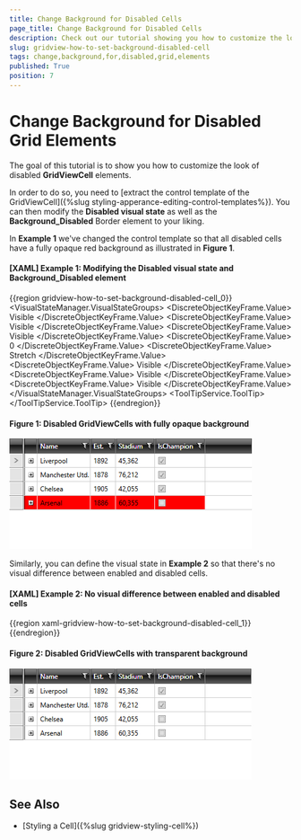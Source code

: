 ```yaml
---
title: Change Background for Disabled Cells
page_title: Change Background for Disabled Cells
description: Check out our tutorial showing you how to customize the look of disabled GridViewCell elements in RadGridView - Telerik's {{ site.framework_name }} DataGrid.
slug: gridview-how-to-set-background-disabled-cell
tags: change,background,for,disabled,grid,elements
published: True
position: 7
---
```


# Change Background for Disabled Grid Elements

The goal of this tutorial is to show you how to customize the look of disabled **GridViewCell** elements.

In order to do so, you need to [extract the control template of the GridViewCell]({%slug styling-apperance-editing-control-templates%}). You can then modify the **Disabled visual state** as well as the **Background_Disabled** Border element to your liking.

In **Example 1** we've changed the control template so that all disabled cells have a fully opaque red background as illustrated in **Figure 1**.

#### __[XAML] Example 1: Modifying the Disabled visual state and Background_Disabled element__

{{region gridview-how-to-set-background-disabled-cell_0}}
	<ControlTemplate x:Key="GridViewCellTemplate" TargetType="telerik:GridViewCell">
		<Grid>
			<VisualStateManager.VisualStateGroups>
				<VisualStateGroup x:Name="SelectionStates">
					<VisualState x:Name="Unselected"/>
					<VisualState x:Name="Selected">
						<Storyboard>
							<ObjectAnimationUsingKeyFrames Storyboard.TargetName="Background_Selected" Storyboard.TargetProperty="Visibility">
								<DiscreteObjectKeyFrame KeyTime="0">
									<DiscreteObjectKeyFrame.Value>
										<Visibility>Visible</Visibility>
									</DiscreteObjectKeyFrame.Value>
								</DiscreteObjectKeyFrame>
							</ObjectAnimationUsingKeyFrames>
						</Storyboard>
					</VisualState>
				</VisualStateGroup>
				<VisualStateGroup x:Name="CommonStates">
					<VisualState x:Name="Normal"/>
					<VisualState x:Name="Current">
						<Storyboard>
							<ObjectAnimationUsingKeyFrames Storyboard.TargetName="Background_Current" Storyboard.TargetProperty="Visibility">
								<DiscreteObjectKeyFrame KeyTime="0">
									<DiscreteObjectKeyFrame.Value>
										<Visibility>Visible</Visibility>
									</DiscreteObjectKeyFrame.Value>
								</DiscreteObjectKeyFrame>
							</ObjectAnimationUsingKeyFrames>
						</Storyboard>
					</VisualState>
					<VisualState x:Name="MouseOver">
						<Storyboard>
							<ObjectAnimationUsingKeyFrames Storyboard.TargetName="Background_Over" Storyboard.TargetProperty="Visibility">
								<DiscreteObjectKeyFrame KeyTime="0">
									<DiscreteObjectKeyFrame.Value>
										<Visibility>Visible</Visibility>
									</DiscreteObjectKeyFrame.Value>
								</DiscreteObjectKeyFrame>
							</ObjectAnimationUsingKeyFrames>
						</Storyboard>
					</VisualState>
				</VisualStateGroup>
				<VisualStateGroup x:Name="EditingStates">
					<VisualState x:Name="Edited">
						<Storyboard>
							<ObjectAnimationUsingKeyFrames Storyboard.TargetName="PART_ContentPresenter" Storyboard.TargetProperty="Margin">
								<DiscreteObjectKeyFrame KeyTime="0">
									<DiscreteObjectKeyFrame.Value>
										<Thickness>0</Thickness>
									</DiscreteObjectKeyFrame.Value>
								</DiscreteObjectKeyFrame>
							</ObjectAnimationUsingKeyFrames>
							<ObjectAnimationUsingKeyFrames Storyboard.TargetName="PART_ContentPresenter" Storyboard.TargetProperty="VerticalAlignment">
								<DiscreteObjectKeyFrame KeyTime="0">
									<DiscreteObjectKeyFrame.Value>
										<VerticalAlignment>Stretch</VerticalAlignment>
									</DiscreteObjectKeyFrame.Value>
								</DiscreteObjectKeyFrame>
							</ObjectAnimationUsingKeyFrames>
							<ObjectAnimationUsingKeyFrames Storyboard.TargetName="PART_CellBorder" Storyboard.TargetProperty="Background">
								<DiscreteObjectKeyFrame KeyTime="0:0:0" Value="{StaticResource GridView_CellBackground_Edited}"/>
							</ObjectAnimationUsingKeyFrames>
						</Storyboard>
					</VisualState>
					<VisualState x:Name="Display"/>
				</VisualStateGroup>
				<VisualStateGroup x:Name="DisabledStates">
					<VisualState x:Name="Enabled"/>
					<VisualState x:Name="Disabled">
						<Storyboard>
							<DoubleAnimationUsingKeyFrames Storyboard.TargetName="PART_CellBorder" Storyboard.TargetProperty="Opacity">
								<DiscreteDoubleKeyFrame KeyTime="0:0:0" Value="0"/>
							</DoubleAnimationUsingKeyFrames>
							<DoubleAnimationUsingKeyFrames Storyboard.TargetName="PART_ContentPresenter" Storyboard.TargetProperty="Opacity">
								<DiscreteDoubleKeyFrame KeyTime="0:0:0" Value="1"/>
							</DoubleAnimationUsingKeyFrames>
							<ObjectAnimationUsingKeyFrames Storyboard.TargetName="Background_Disabled" Storyboard.TargetProperty="Visibility">
								<DiscreteObjectKeyFrame KeyTime="0">
									<DiscreteObjectKeyFrame.Value>
										<Visibility>Visible</Visibility>
									</DiscreteObjectKeyFrame.Value>
								</DiscreteObjectKeyFrame>
							</ObjectAnimationUsingKeyFrames>
						</Storyboard>
					</VisualState>
				</VisualStateGroup>
				<VisualStateGroup x:Name="ValueStates">
					<VisualState x:Name="CellValid"/>
					<VisualState x:Name="CellInvalid">
						<Storyboard>
							<ObjectAnimationUsingKeyFrames Storyboard.TargetName="Background_Invalid" Storyboard.TargetProperty="Visibility">
								<DiscreteObjectKeyFrame KeyTime="0">
									<DiscreteObjectKeyFrame.Value>
										<Visibility>Visible</Visibility>
									</DiscreteObjectKeyFrame.Value>
								</DiscreteObjectKeyFrame>
							</ObjectAnimationUsingKeyFrames>
						</Storyboard>
					</VisualState>
					<VisualState x:Name="CellInvalidUnfocused">
						<Storyboard>
							<ObjectAnimationUsingKeyFrames Storyboard.TargetName="Background_Invalid_Unfocused" Storyboard.TargetProperty="Visibility">
								<DiscreteObjectKeyFrame KeyTime="0">
									<DiscreteObjectKeyFrame.Value>
										<Visibility>Visible</Visibility>
									</DiscreteObjectKeyFrame.Value>
								</DiscreteObjectKeyFrame>
							</ObjectAnimationUsingKeyFrames>
						</Storyboard>
					</VisualState>
				</VisualStateGroup>
				<VisualStateGroup x:Name="HighlightStates">
					<VisualState x:Name="NotHighlighted"/>
					<VisualState x:Name="Highlighted">
						<Storyboard>
							<ObjectAnimationUsingKeyFrames Duration="0" Storyboard.TargetName="PART_CellBorder" Storyboard.TargetProperty="Background">
								<DiscreteObjectKeyFrame KeyTime="0" Value="{StaticResource GridViewCell_HightlightedBrush}"/>
							</ObjectAnimationUsingKeyFrames>
						</Storyboard>
					</VisualState>
				</VisualStateGroup>
			</VisualStateManager.VisualStateGroups>
			<Border x:Name="PART_CellBorder"
		    Background="{Binding Background, RelativeSource={RelativeSource TemplatedParent}}"
		    BorderBrush="{TemplateBinding VerticalGridLinesBrush}"
		    BorderThickness="{Binding VerticalGridLinesWidth, RelativeSource={RelativeSource TemplatedParent}, Converter={StaticResource GridLineWidthToThicknessConverter}, ConverterParameter=Right}"/>
			<Border x:Name="Background_Over"
		    Margin="1 1 2 2"
		    BorderThickness="1"
		    CornerRadius="1"
		    BorderBrush="{StaticResource ItemOuterBorder_Over}"
		    Grid.Column="2"
		    Grid.ColumnSpan="2"
		    Visibility="Collapsed">
				<Border BorderThickness="1" BorderBrush="{StaticResource ItemInnerBorder_Over}" Background="{StaticResource ItemBackground_Over}"/>
			</Border>
			<Border x:Name="Background_Selected"
		    Margin="1 1 2 2"
		    BorderThickness="1"
		    CornerRadius="1"
		    BorderBrush="{StaticResource ItemOuterBorder_Selected}"
		    Grid.Column="2"
		    Grid.ColumnSpan="2"
		    Visibility="Collapsed">
				<Border BorderThickness="1" BorderBrush="{StaticResource ItemInnerBorder_Selected}" Background="{StaticResource ItemBackground_Selected}"/>
			</Border>
			<Border x:Name="Background_Current"
		    Margin="1 1 2 2"
		    BorderThickness="1"
		    CornerRadius="1"
		    BorderBrush="{StaticResource ControlOuterBorder}"
		    Grid.Column="2"
		    Grid.ColumnSpan="2"
		    Visibility="Collapsed"/>
			<Border x:Name="Background_Invalid"
		    Background="{StaticResource ItemBackground}"
		    Margin="1 1 2 2"
		    BorderThickness="1"
		    CornerRadius="1"
		    BorderBrush="{StaticResource ControlOuterBorder_Invalid}"
		    Grid.Column="2"
		    Grid.ColumnSpan="2"
		    Visibility="Collapsed">
				<ToolTipService.ToolTip>
					<ToolTip x:Name="validationTooltip" Placement="Right" Content="{TemplateBinding Errors}" Template="{StaticResource GridViewCell_ValidationToolTipTemplate}"/>
				</ToolTipService.ToolTip>
				<Grid Height="12" HorizontalAlignment="Right" Margin="1 -4 -4 0" VerticalAlignment="Top" Width="12" Background="Transparent">
					<Path Fill="{StaticResource ControlOuterBorder_Invalid}" Margin="1 3 0 0" Data="M 1,0 L6,0 A 2,2 90 0 1 8,2 L8,7 z"/>
					<Path Fill="{StaticResource ControlInnerBorder_Invalid}" Margin="1 3 0 0" Data="M 0,0 L2,0 L 8,6 L8,8"/>
				</Grid>
			</Border>
			<Border x:Name="Background_Invalid_Unfocused"
		    Margin="1 1 1 2"
		    BorderThickness="1"
		    CornerRadius="1"
		    Visibility="Collapsed"
		    BorderBrush="{StaticResource ItemOuterBorder_Invalid}"
		    Grid.Column="2"
		    Grid.ColumnSpan="2"
		    Opacity="1">
				<Border BorderThickness="1" BorderBrush="{StaticResource ItemInnerBorder_Invalid}" Background="{StaticResource ItemBackground_Invalid}"/>
			</Border>
			<Border x:Name="Background_Disabled"
		    BorderThickness="1"
		    Margin="0 0 1 1"
		    Background="Red"
		    BorderBrush="Red"
		    Grid.Column="2"
		    Grid.ColumnSpan="2"
		    Visibility="Collapsed"/>
			<ContentPresenter x:Name="PART_ContentPresenter"
		    Margin="{TemplateBinding Padding}"
		    Content="{TemplateBinding Content}"
		    ContentTemplate="{TemplateBinding ContentTemplate}"
		    VerticalAlignment="{TemplateBinding VerticalContentAlignment}"
		    HorizontalAlignment="{TemplateBinding HorizontalContentAlignment}"/>
		</Grid>
	</ControlTemplate>
	<Style BasedOn="{StaticResource GridViewCellStyle}" TargetType="telerik:GridViewCell">
		<Setter Property="Template" Value="{StaticResource GridViewCellTemplate}"/>
		<Setter Property="IsEnabled" Value="{Binding IsChampion}" />
	</Style>
{{endregion}}

#### __Figure 1: Disabled GridViewCells with fully opaque background__

![Telerik {{ site.framework_name }} DataGrid-how-to-set-background-disabled-cell-1](images/gridview-how-to-set-background-disabled-cell-1.png)

Similarly, you can define the visual state in **Example 2** so that there's no visual difference between enabled and disabled cells.

#### __[XAML] Example 2: No visual difference between enabled and disabled cells__

{{region xaml-gridview-how-to-set-background-disabled-cell_1}}
	<VisualState x:Name="Disabled">
		<Storyboard>
			<DoubleAnimationUsingKeyFrames Storyboard.TargetName="PART_CellBorder" Storyboard.TargetProperty="Opacity">
				<DiscreteDoubleKeyFrame KeyTime="0:0:0" Value="1"/>
			</DoubleAnimationUsingKeyFrames>
			<DoubleAnimationUsingKeyFrames Storyboard.TargetName="PART_ContentPresenter" Storyboard.TargetProperty="Opacity">
				<DiscreteDoubleKeyFrame KeyTime="0:0:0" Value="1"/>
			</DoubleAnimationUsingKeyFrames>
		</Storyboard>
	</VisualState>
{{endregion}}

#### __Figure 2: Disabled GridViewCells with transparent background__

![Telerik {{ site.framework_name }} DataGrid-how-to-set-background-disabled-cell-2](images/gridview-how-to-set-background-disabled-cell-2.png)

## See Also

 * [Styling a Cell]({%slug gridview-styling-cell%})
